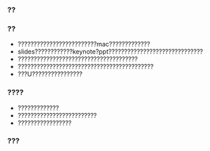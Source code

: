 ### ??




### ??
* ?????????????????????????mac?????????????
* slides????????????keynote?ppt??????????????????????????????
* ??????????????????????????????????????
* ???????????????????????????????????????????
* ???U????????????????


### ????
* ?????????????
* ?????????????????????????
* ?????????????????


### ???
